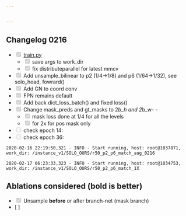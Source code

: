 ```yaml
---


---
```


<h2 id="changelog-0216">Changelog 0216</h2>
<ul>
<li class="task-list-item"><input type="checkbox" class="task-list-item-checkbox" checked="true" disabled=""> <a href="http://train.py">train.py</a>
<ul>
<li class="task-list-item"><input type="checkbox" class="task-list-item-checkbox" checked="true" disabled=""> save args to work_dir</li>
<li class="task-list-item"><input type="checkbox" class="task-list-item-checkbox" checked="true" disabled=""> fix distributeparallel for latest mmcv</li>
</ul>
</li>
<li class="task-list-item"><input type="checkbox" class="task-list-item-checkbox" checked="true" disabled=""> Add unsample_bilinear to p2 (1/4-&gt;1/8) and p6 (1/64-&gt;1/32), see solo_head, fowrard()</li>
<li class="task-list-item"><input type="checkbox" class="task-list-item-checkbox" checked="true" disabled=""> Add GN to coord conv</li>
<li class="task-list-item"><input type="checkbox" class="task-list-item-checkbox" checked="true" disabled=""> FPN remains default</li>
<li class="task-list-item"><input type="checkbox" class="task-list-item-checkbox" checked="true" disabled=""> Add back dict_loss_batch() and fixed loss()</li>
<li class="task-list-item"><input type="checkbox" class="task-list-item-checkbox" checked="true" disabled=""> Change mask_preds and gt_masks to 2<em>b_h and 2</em>b_w- -
<ul>
<li class="task-list-item"><input type="checkbox" class="task-list-item-checkbox" checked="true" disabled=""> mask loss done at 1/4 for all the levels</li>
<li class="task-list-item"><input type="checkbox" class="task-list-item-checkbox" checked="true" disabled=""> for 2x for pos mask only</li>
</ul>
</li>
<li class="task-list-item"><input type="checkbox" class="task-list-item-checkbox" disabled=""> check epoch 14:</li>
<li class="task-list-item"><input type="checkbox" class="task-list-item-checkbox" disabled=""> check epoch 36:</li>
</ul>
<p><code>2020-02-16 22:19:50,321 - INFO - Start running, host: root@1037871, work_dir: /instance_v1/SOLO_OURS/r50_p2_p6_match_aug_0216</code></p>
<p><code>2020-02-17 06:23:33,323 - INFO - Start running, host: root@1034753, work_dir: /instance_v1/SOLO_OURS/r50_p2_p6_match_1X</code></p>
<h2 id="ablations-considered-bold-is-better">Ablations considered (bold is better)</h2>
<ul>
<li class="task-list-item"><input type="checkbox" class="task-list-item-checkbox" checked="true" disabled=""> Unsample <strong>before</strong> or after branch-net (mask branch)</li>
<li>[ ]</li>
</ul>

